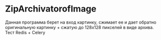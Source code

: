# ZipArchivatorofImage
Данная программа берет на вход картинку, сжимает ее и дает обратно оригинальную картинку + сжатую до 128х128 пикселей в виде архива. Тест Redis + Celery
